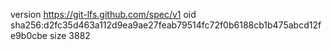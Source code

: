 version https://git-lfs.github.com/spec/v1
oid sha256:d2fc35d463a112d9ea9ae27feab79514fc72f0b6188cb1b475abcd12fe9b0cbe
size 3882
